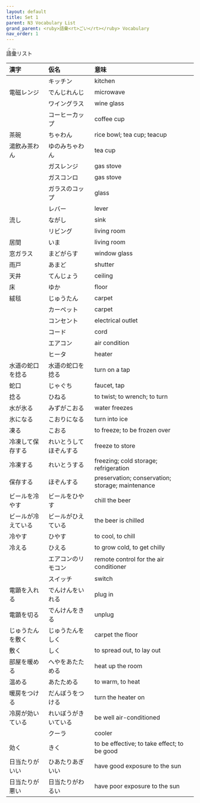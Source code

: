 ```yaml
---
layout: default
title: Set 1
parent: N3 Vocabulary List
grand_parent: <ruby>語彙<rt>ごい</rt></ruby> Vocabulary
nav_order: 1
---
```


<ruby>語彙<rt>ごい</rt></ruby>リスト

| 漢字               | 仮名                   | 意味                                             |
|:------------------ |:---------------------- |:------------------------------------------------ |
|                    | キッチン               | kitchen                                          |
| 電磁レンジ         | でんじれんじ           | microwave                                        |
|                    | ワイングラス           | wine glass                                       |
|                    | コーヒーカップ         | coffee cup                                       |
| 茶碗               | ちゃわん               | rice bowl; tea cup; teacup                       |
| 湯飲み茶わん       | ゆのみちゃわん         | tea cup                                          |
|                    | ガスレンジ             | gas stove                                        |
|                    | ガスコンロ             | gas stove                                        |
|                    | ガラスのコップ         | glass                                            |
|                    | レバー                 | lever                                            |
| 流し               | ながし                 | sink                                             |
|                    | リビング               | living room                                      |
| 居間               | いま                   | living room                                      |
| 窓ガラス           | まどがらす             | window glass                                     |
| 雨戸               | あまど                 | shutter                                          |
| 天井               | てんじょう             | ceiling                                          |
| 床                 | ゆか                   | floor                                            |
| 絨毯               | じゅうたん             | carpet                                           |
|                    | カーペット             | carpet                                           |
|                    | コンセント             | electrical outlet                                |
|                    | コード                 | cord                                             |
|                    | エアコン               | air condition                                    |
|                    | ヒータ                 | heater                                           |
| 水道の蛇口を捻る   | 水道の蛇口を捻る       | turn on a tap                                    |
| 蛇口               | じゃぐち               | faucet, tap                                      |
| 捻る               | ひねる                 | to twist; to wrench; to turn                     |
| 水が氷る           | みずがこおる           | water freezes                                    |
| 氷になる           | こおりになる           | turn into ice                                    |
| 凍る               | こおる                 | to freeze; to be frozen over                     |
| 冷凍して保存する   | れいとうしてほぞんする | freeze to store                                  |
| 冷凍する           | れいとうする           | freezing; cold storage; refrigeration            |
| 保存する           | ほぞんする             | preservation; conservation; storage; maintenance |
| ビールを冷やす     | ビールをひやす         | chill the beer                                   |
| ビールが冷えている | ビールがひえている     | the beer is chilled                              |
| 冷やす             | ひやす                 | to cool, to chill                                |
| 冷える             | ひえる                 | to grow cold, to get chilly                      |
|                    | エアコンのリモコン     | remote control for the air conditioner           |
|                    | スイッチ               | switch                                           |
| 電顕を入れる       | でんけんをいれる       | plug in                                          |
| 電顕を切る         | でんけんをきる         | unplug                                           |
| じゅうたんを敷く   | じゅうたんをしく       | carpet the floor                                 |
| 敷く               | しく                   | to spread out, to lay out                        |
| 部屋を暖める       | へやをあたためる       | heat up the room                                 |
| 温める             | あたためる             | to warm, to heat                                 |
| 暖房をつける       | だんぼうをつける       | turn the heater on                               |
| 冷房が効いている   | れいぼうがきいている   | be well air-conditioned                          |
|                    | クーラ                 | cooler                                           |
| 効く               | きく                   | to be effective; to take effect; to be good      |
| 日当たりがいい     | ひあたりあぎいい       | have good exposure to the sun                    |
| 日当たりが悪い     | 日当たりがわるい       | have poor exposure to the sun                    |
